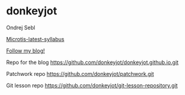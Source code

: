 # donkeyjot
 Ondrej Sebl

[Microtis-latest-syllabus](https://github.com/green-fox-academy/prg-latest-syllabus/wiki "A link to the syllabus")

[Follow my blog!](https://donkeyjot.github.io/ "My own blog")

Repo for the blog
https://github.com/donkeyjot/donkeyjot.github.io.git

Patchwork repo
https://github.com/donkeyjot/patchwork.git

Git lesson repo
https://github.com/donkeyjot/git-lesson-repository.git
